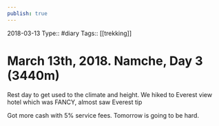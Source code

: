 ```yaml
---
publish: true
---
```

2018-03-13
Type:: #diary
Tags:: [[trekking]]

# March 13th, 2018. Namche, Day 3 (3440m)

Rest day to get used to the climate and height. We hiked to Everest view hotel which was FANCY, almost saw Everest tip

Got more cash with 5% service fees. Tomorrow is going to be hard.